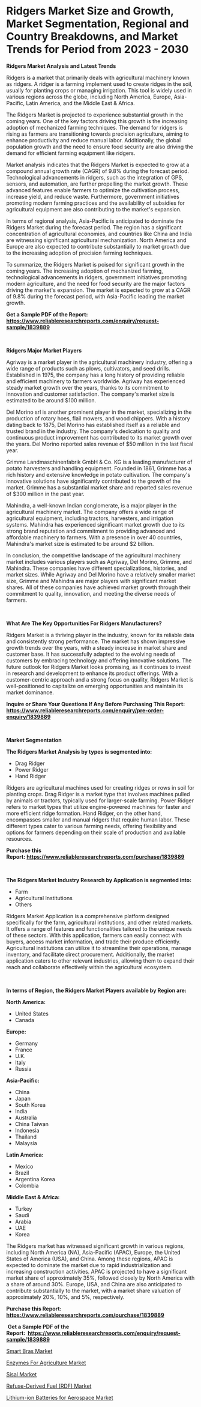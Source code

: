 <p><h1>Ridgers Market Size and Growth, Market Segmentation, Regional and Country Breakdowns, and Market Trends for Period from 2023 -  2030</h1></p><p><strong>Ridgers Market Analysis and Latest Trends</strong></p>
<p><p>Ridgers is a market that primarily deals with agricultural machinery known as ridgers. A ridger is a farming implement used to create ridges in the soil, usually for planting crops or managing irrigation. This tool is widely used in various regions across the globe, including North America, Europe, Asia-Pacific, Latin America, and the Middle East & Africa.</p><p>The Ridgers Market is projected to experience substantial growth in the coming years. One of the key factors driving this growth is the increasing adoption of mechanized farming techniques. The demand for ridgers is rising as farmers are transitioning towards precision agriculture, aiming to enhance productivity and reduce manual labor. Additionally, the global population growth and the need to ensure food security are also driving the demand for efficient farming equipment like ridgers.</p><p>Market analysis indicates that the Ridgers Market is expected to grow at a compound annual growth rate (CAGR) of 9.8% during the forecast period. Technological advancements in ridgers, such as the integration of GPS, sensors, and automation, are further propelling the market growth. These advanced features enable farmers to optimize the cultivation process, increase yield, and reduce waste. Furthermore, government initiatives promoting modern farming practices and the availability of subsidies for agricultural equipment are also contributing to the market's expansion.</p><p>In terms of regional analysis, Asia-Pacific is anticipated to dominate the Ridgers Market during the forecast period. The region has a significant concentration of agricultural economies, and countries like China and India are witnessing significant agricultural mechanization. North America and Europe are also expected to contribute substantially to market growth due to the increasing adoption of precision farming techniques.</p><p>To summarize, the Ridgers Market is poised for significant growth in the coming years. The increasing adoption of mechanized farming, technological advancements in ridgers, government initiatives promoting modern agriculture, and the need for food security are the major factors driving the market's expansion. The market is expected to grow at a CAGR of 9.8% during the forecast period, with Asia-Pacific leading the market growth.</p></p>
<p><strong>Get a Sample PDF of the Report:&nbsp; <a href="https://www.reliableresearchreports.com/enquiry/request-sample/1839889">https://www.reliableresearchreports.com/enquiry/request-sample/1839889</a></strong></p>
<p>&nbsp;</p>
<p><strong>Ridgers Major Market Players</strong></p>
<p><p>Agriway is a market player in the agricultural machinery industry, offering a wide range of products such as plows, cultivators, and seed drills. Established in 1975, the company has a long history of providing reliable and efficient machinery to farmers worldwide. Agriway has experienced steady market growth over the years, thanks to its commitment to innovation and customer satisfaction. The company's market size is estimated to be around $100 million.</p><p>Del Morino srl is another prominent player in the market, specializing in the production of rotary hoes, flail mowers, and wood chippers. With a history dating back to 1875, Del Morino has established itself as a reliable and trusted brand in the industry. The company's dedication to quality and continuous product improvement has contributed to its market growth over the years. Del Morino reported sales revenue of $50 million in the last fiscal year.</p><p>Grimme Landmaschinenfabrik GmbH & Co. KG is a leading manufacturer of potato harvesters and handling equipment. Founded in 1861, Grimme has a rich history and extensive knowledge in potato cultivation. The company's innovative solutions have significantly contributed to the growth of the market. Grimme has a substantial market share and reported sales revenue of $300 million in the past year.</p><p>Mahindra, a well-known Indian conglomerate, is a major player in the agricultural machinery market. The company offers a wide range of agricultural equipment, including tractors, harvesters, and irrigation systems. Mahindra has experienced significant market growth due to its strong brand reputation and commitment to providing advanced and affordable machinery to farmers. With a presence in over 40 countries, Mahindra's market size is estimated to be around $2 billion.</p><p>In conclusion, the competitive landscape of the agricultural machinery market includes various players such as Agriway, Del Morino, Grimme, and Mahindra. These companies have different specializations, histories, and market sizes. While Agriway and Del Morino have a relatively smaller market size, Grimme and Mahindra are major players with significant market shares. All of these companies have achieved market growth through their commitment to quality, innovation, and meeting the diverse needs of farmers.</p></p>
<p>&nbsp;</p>
<p><strong>What Are The Key Opportunities For Ridgers Manufacturers?</strong></p>
<p><p>Ridgers Market is a thriving player in the industry, known for its reliable data and consistently strong performance. The market has shown impressive growth trends over the years, with a steady increase in market share and customer base. It has successfully adapted to the evolving needs of customers by embracing technology and offering innovative solutions. The future outlook for Ridgers Market looks promising, as it continues to invest in research and development to enhance its product offerings. With a customer-centric approach and a strong focus on quality, Ridgers Market is well-positioned to capitalize on emerging opportunities and maintain its market dominance.</p></p>
<p><strong>Inquire or Share Your Questions If Any Before Purchasing This Report: <a href="https://www.reliableresearchreports.com/enquiry/pre-order-enquiry/1839889">https://www.reliableresearchreports.com/enquiry/pre-order-enquiry/1839889</a></strong></p>
<p>&nbsp;</p>
<p><strong>Market Segmentation</strong></p>
<p><strong>The Ridgers Market Analysis by types is segmented into:</strong></p>
<p><ul><li>Drag Ridger</li><li>Power Ridger</li><li>Hand Ridger</li></ul></p>
<p><p>Ridgers are agricultural machines used for creating ridges or rows in soil for planting crops. Drag Ridger is a market type that involves machines pulled by animals or tractors, typically used for larger-scale farming. Power Ridger refers to market types that utilize engine-powered machines for faster and more efficient ridge formation. Hand Ridger, on the other hand, encompasses smaller and manual ridgers that require human labor. These different types cater to various farming needs, offering flexibility and options for farmers depending on their scale of production and available resources.</p></p>
<p><strong>Purchase this Report:&nbsp;<a href="https://www.reliableresearchreports.com/purchase/1839889">https://www.reliableresearchreports.com/purchase/1839889</a></strong></p>
<p>&nbsp;</p>
<p><strong>The Ridgers Market Industry Research by Application is segmented into:</strong></p>
<p><ul><li>Farm</li><li>Agricultural Institutions</li><li>Others</li></ul></p>
<p><p>Ridgers Market Application is a comprehensive platform designed specifically for the farm, agricultural institutions, and other related markets. It offers a range of features and functionalities tailored to the unique needs of these sectors. With this application, farmers can easily connect with buyers, access market information, and trade their produce efficiently. Agricultural institutions can utilize it to streamline their operations, manage inventory, and facilitate direct procurement. Additionally, the market application caters to other relevant industries, allowing them to expand their reach and collaborate effectively within the agricultural ecosystem.</p></p>
<p>&nbsp;</p>
<p><strong>In terms of Region, the Ridgers Market Players available by Region are:</strong></p>
<p>
    <p> <strong> North America: </strong>
        <ul>
            <li>United States</li>
            <li>Canada</li>
        </ul>
        </p> 
    <p> <strong> Europe: </strong>
        <ul>
            <li>Germany</li>
            <li>France</li>
            <li>U.K.</li>
            <li>Italy</li>
            <li>Russia</li>
        </ul>
        </p> 
    <p> <strong> Asia-Pacific: </strong>
        <ul>
            <li>China</li>
            <li>Japan</li>
            <li>South Korea</li>
            <li>India</li>
            <li>Australia</li>
            <li>China Taiwan</li>
            <li>Indonesia</li>
            <li>Thailand</li>
            <li>Malaysia</li>
        </ul>
        </p> 
    <p> <strong> Latin America: </strong>
        <ul>
            <li>Mexico</li>
            <li>Brazil</li>
            <li>Argentina Korea</li>
            <li>Colombia</li>
        </ul>
        </p> 
    <p> <strong> Middle East & Africa: </strong>
        <ul>
            <li>Turkey</li>
            <li>Saudi</li>
            <li>Arabia</li>
            <li>UAE</li>
            <li>Korea</li>
        </ul>
    </p>
    </p>
<p><p>The Ridgers market has witnessed significant growth in various regions, including North America (NA), Asia-Pacific (APAC), Europe, the United States of America (USA), and China. Among these regions, APAC is expected to dominate the market due to rapid industrialization and increasing construction activities. APAC is projected to have a significant market share of approximately 35%, followed closely by North America with a share of around 30%. Europe, USA, and China are also anticipated to contribute substantially to the market, with a market share valuation of approximately 20%, 10%, and 5%, respectively.</p></p>
<p><strong>Purchase this Report: <a href="https://www.reliableresearchreports.com/purchase/1839889">https://www.reliableresearchreports.com/purchase/1839889</a></strong></p>
<p>&nbsp;<strong>Get a Sample PDF of the Report:&nbsp;&nbsp;<a href="https://www.reliableresearchreports.com/enquiry/request-sample/1839889">https://www.reliableresearchreports.com/enquiry/request-sample/1839889</a></strong></p>
<p><strong></strong></p>
<p><p><a href="https://medium.com/@mhdhonirp23/smart-bras-nbsp-market-focuses-on-market-share-size-and-projected-forecast-till-2030-adf181972f75">Smart Bras Market</a></p><p><a href="https://github.com/mahnoor2003/Market-Research-Report-List-1/blob/main/enzymes-for-agriculture-market.md">Enzymes For Agriculture Market</a></p><p><a href="https://github.com/marloy8/Market-Research-Report-List-1/blob/main/sisal-market.md">Sisal Market</a></p><p><a href="https://www.linkedin.com/pulse/refuse-derived-fuel-rdf-market-insights-players-forecast-cs6ue/">Refuse-Derived Fuel (RDF) Market</a></p><p><a href="https://www.linkedin.com/pulse/lithium-ion-batteries-aerospace-market-size-growth-forecast-qjoke/">Lithium-ion Batteries for Aerospace Market</a></p></p>